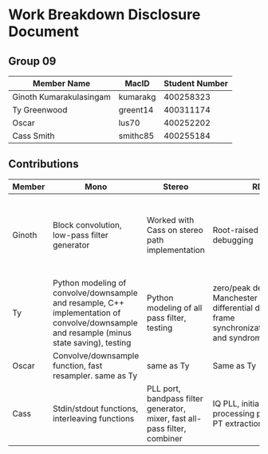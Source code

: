 # Work Breakdown Disclosure Document

## Group 09

| Member Name | MacID | Student Number |
| --- | --- | --- |
| Ginoth Kumarakulasingam | kumarakg | 400258323 |
| Ty Greenwood | greent14 | 400311174 |
| Oscar | lus70 | 400252202 |
| Cass Smith | smithc85 | 400255184 |

## Contributions

| Member | Mono | Stereo | RDS | Threading |
| --- | --- | --- | --- | --- |
| Ginoth | Block convolution, low-pass filter generator | Worked with Cass on stereo path implementation| Root-raised cosine filter, debugging | Worked on threading for mono/stereo and debugged RDS threading |
| Ty | Python modeling of convolve/downsample and resample, C++ implementation of convolve/downsample and resample (minus state saving), testing | Python modeling of all pass filter, testing | zero/peak detector, Manchester decoder, differential decoder, frame synchronization/traversal and syndrome calculator | Second vector queue for RDS thread |
| Oscar | Convolve/downsample function, fast resampler. same as Ty |same as Ty | Same as Ty | Same as Ty |
| Cass | Stdin/stdout functions, interleaving functions | PLL port, bandpass filter generator, mixer, fast all-pass filter, combiner | IQ PLL, initial signal processing path, PI and PT extraction functions | Vector queue with mutex locks |
